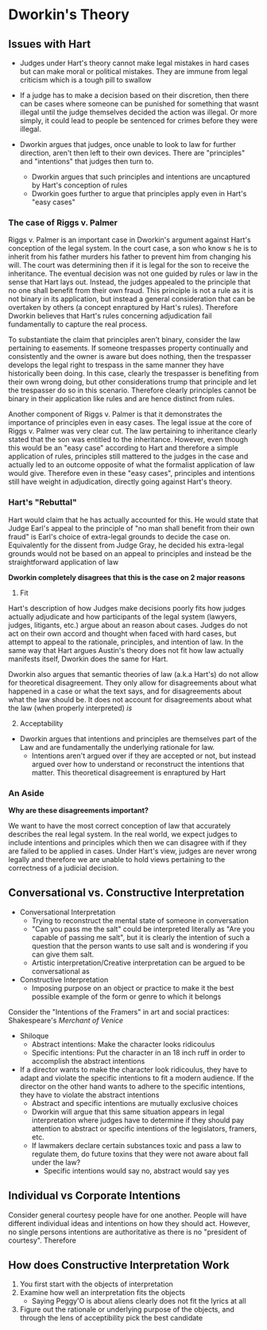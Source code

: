 # Dworkin's Theory

## Issues with Hart

- Judges under Hart's theory cannot make legal mistakes in hard cases but can make moral or political mistakes. They are immune from legal criticism which is a tough pill to swallow

- If a judge has to make a decision based on their discretion, then there can be cases where someone can be punished for something that wasnt illegal until the judge themselves decided the action was illegal. Or more simply, it could lead to people be sentenced for crimes before they were illegal.

- Dworkin argues that judges, once unable to look to law for further direction, aren't then left to their own devices. There are "principles" and "intentions" that judges then turn to.
    - Dworkin argues that such principles and intentions are uncaptured by Hart's conception of rules
    - Dworkin goes further to argue that principles apply even in Hart's "easy cases"

### The case of Riggs v. Palmer

Riggs v. Palmer is an important case in Dworkin's argument against Hart's conception of the legal system. In the court case, a son who know s he is to inherit from his father murders his father to prevent him from changing his will. The court was determining then if it is legal for the son to receive the inheritance. The eventual decision was not one guided by rules or law in the sense that Hart lays out. Instead, the judges appealed to the principle that no one shall benefit from their own fraud. This principle is not a rule as it is not binary in its application, but instead a general consideration that can be overtaken by others (a concept enraptured by Hart's rules). Therefore Dworkin believes that Hart's rules concerning adjudication fail fundamentally to capture the real process.

To substantiate the claim that principles aren't binary, consider the law pertaining to easements. If someone trespasses property continually and consistently and the owner is aware but does nothing, then the trespasser develops the legal right to trespass in the same manner they have historically been doing. In this case, clearly the trespasser is benefiting from their own wrong doing, but other considerations trump that principle and let the trespasser do so in this scenario. Therefore clearly principles cannot be binary in their application like rules and are hence distinct from rules.

Another component of Riggs v. Palmer is that it demonstrates the importance of principles even in easy cases. The legal issue at the core of Riggs v. Palmer was very clear cut. The law pertaining to inheritance clearly stated that the son was entitled to the inheritance. However, even though this would be an "easy case" according to Hart and therefore a simple application of rules, principles still mattered to the judges in the case and actually led to an outcome opposite of what the formalist application of law would give. Therefore even in these "easy cases", principles and intentions still have weight in adjudication, directly going against Hart's theory.

### Hart's "Rebuttal"

Hart would claim that he has actually accounted for this. He would state that Judge Earl's appeal to the principle of "no man shall benefit from their own fraud" is Earl's choice of extra-legal grounds to decide the case on. Equivalently for the dissent from Judge Gray, he decided his extra-legal grounds would not be based on an appeal to principles and instead be the straightforward application of law

**Dworkin completely disagrees that this is the case on 2 major reasons**

1. Fit

Hart's description of how Judges make decisions poorly fits how judges actually adjudicate and how participants of the legal system (lawyers, judges, litigants, etc.) argue about an reason about cases. Judges do not act on their own accord and thought when faced with hard cases, but attempt to appeal to the rationale, principles, and intention of law. In the same way that Hart argues Austin's theory does not fit how law actually manifests itself, Dworkin does the same for Hart.

Dworkin also argues that semantic theories of law (a.k.a Hart's) do not allow for theoretical disagreement. They only allow for disagreements about what happened in a case or what the text says, and for disagreements about what the law should be. It does not account for disagreements about what the law (when properly interpreted) *is*

2. Acceptability

- Dworkin argues that intentions and principles are themselves part of the Law and are fundamentally the underlying rationale for law.
    - Intentions aren't argued over if they are accepted or not, but instead argued over how to understand or reconstruct the intentions that matter. This theoretical disagreement is enraptured by Hart

### An Aside

**Why are these disagreements important?**

We want to have the most correct conception of law that accurately describes the real legal system. In the real world, we expect judges to include intentions and principles which then we can disagree with if they are failed to be applied in cases. Under Hart's view, judges are never wrong legally and therefore we are unable to hold views pertaining to the correctness of a judicial decision.

## Conversational vs. Constructive Interpretation

- Conversational Interpretation
    - Trying to reconstruct the mental state of someone in conversation
    - "Can you pass me the salt" could be interpreted literally as "Are you capable of passing me salt", but it is clearly the intention of such a question that the person wants to use salt and is wondering if you can give them salt.
    - Artistic interpretation/Creative interpretation can be argued to be conversational as 
- Constructive Interpretation
    - Imposing purpose on an object or practice to make it the best possible example of the form or genre to which it belongs

Consider the "Intentions of the Framers" in art and social practices: Shakespeare's *Merchant of Venice*

- Shiloque
    - Abstract intentions: Make the character looks ridicoulus
    - Specific intentions: Put the character in an 18 inch ruff in order to accomplish the abstract intentions
- If a director wants to make the character look ridicoulus, they have to adapt and violate the specific intentions to fit a modern audience. If the director on the other hand wants to adhere to the specific intentions, they have to violate the abstract intentions
    - Abstract and specific intentions are mutually exclusive choices
    - Dworkin will argue that this same situation appears in legal interpretation where judges have to determine if they should pay attention to abstract or specific intentions of the legislators, framers, etc.
    - If lawmakers declare certain substances toxic and pass a law to regulate them, do future toxins that they were not aware about fall under the law?
        - Specific intentions would say no, abstract would say yes

## Individual vs Corporate Intentions

Consider general courtesy people have for one another. People will have different individual ideas and intentions on how they should act. However, no single persons intentions are authoritative as there is no "president of courtesy". Therefore

## How does Constructive Interpretation Work

                     
1. You first start with the objects of interpretation
2. Examine how well an interpretation fits the objects
    - Saying Peggy'O is about aliens clearly does not fit the lyrics at all
3. Figure out the rationale or underlying purpose of the objects, and through the lens of acceptibility pick the best candidate
